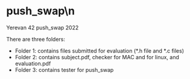 # push_swap\n
Yerevan 42 push_swap 2022

There are three folders:
- Folder 1: contains files submitted for evaluation (*.h file and *.c files)
- Folder 2: contains subject.pdf, checker for MAC and for linux, and evaluation.pdf
- Folder 3: contains tester for push_swap
